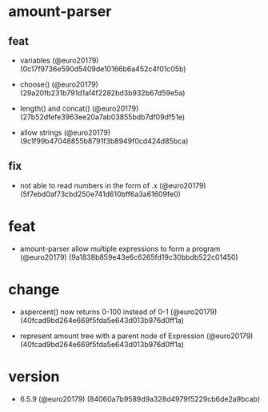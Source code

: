 # amount-parser

## feat

* variables (@euro20179) (0c17f9736e590d5409de10166b6a452c4f01c05b)

* choose() (@euro20179) (29a20fb231b791d1af4f2282bd3b932b67d59e5a)

* length() and concat() (@euro20179) (27b52dfefe3963ee20a7ab03855bdb7df09df51e)

* allow strings (@euro20179) (9c1f99b47048855b8791f3b8949f0cd424d85bca)

## fix

* not able to read numbers in the form of .x (@euro20179) (5f7ebd0af73cbd250e741d610bff6a3a61609fe0)


# feat

* amount-parser allow multiple expressions to form a program (@euro20179) (9a1838b859e43e6c6265fd19c30bbdb522c01450)


# change

* aspercent() now returns 0-100 instead of 0-1 (@euro20179) (40fcad9bd264e669f5fda5e643d013b976d0ff1a)

* represent amount tree with a parent node of Expression (@euro20179) (40fcad9bd264e669f5fda5e643d013b976d0ff1a)


# version

* 6.5.9 (@euro20179) (84060a7b9589d9a328d4979f5229cb6de2a9bcab)



